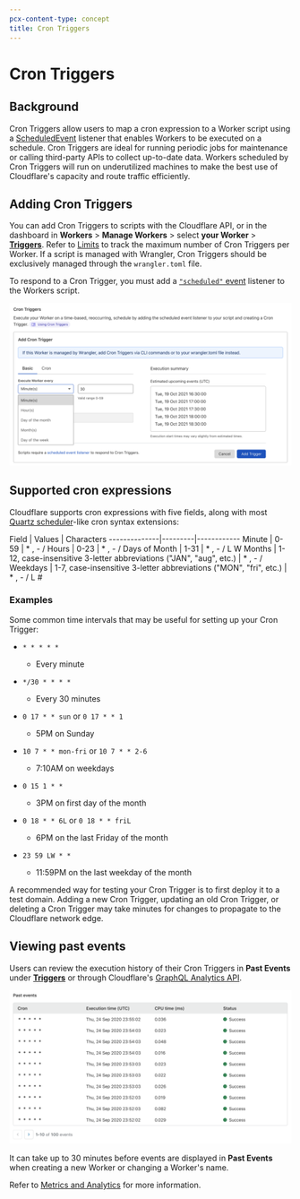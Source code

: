 ```yaml
---
pcx-content-type: concept
title: Cron Triggers
---
```


# Cron Triggers

## Background

Cron Triggers allow users to map a cron expression to a Worker script using a [ScheduledEvent](/workers/runtime-apis/scheduled-event/) listener that enables Workers to be executed on a schedule. Cron Triggers are ideal for running periodic jobs for maintenance or calling third-party APIs to collect up-to-date data. Workers scheduled by Cron Triggers will run on underutilized machines to make the best use of Cloudflare's capacity and route traffic efficiently.

## Adding Cron Triggers

You can add Cron Triggers to scripts with the Cloudflare API, or in the dashboard in **Workers** > **Manage Workers** > select **your Worker** > [**Triggers**](https://dash.cloudflare.com/?to=/:account/workers). Refer to [Limits](/workers/platform/limits/#number-of-schedules) to track the maximum number of Cron Triggers per Worker. If a script is managed with Wrangler, Cron Triggers should be exclusively managed through the `wrangler.toml` file.

<Aside type="note" header="Requires a ScheduledEvent Listener">

To respond to a Cron Trigger, you must add a [`"scheduled"` event](/workers/runtime-apis/scheduled-event/) listener to the Workers script.

</Aside>

![workers-schedule-editor](./media/workers-schedule-editor.png)

## Supported cron expressions

Cloudflare supports cron expressions with five fields, along with most [Quartz scheduler](http://www.quartz-scheduler.org/documentation/quartz-2.3.0/tutorials/crontrigger.html#introduction)-like cron syntax extensions:

<TableWrap>

Field         | Values  | Characters
\--------------|---------|------------
Minute        | 0-59    | \* , - /
Hours         | 0-23    | \* , - /
Days of Month | 1-31    | \* , - / L W
Months        | 1-12, case-insensitive 3-letter abbreviations ("JAN", "aug", etc.) | \* , - /
Weekdays      | 1-7, case-insensitive 3-letter abbreviations ("MON", "fri", etc.)  | \* , - / L #

</TableWrap>

### Examples

Some common time intervals that may be useful for setting up your Cron Trigger:

<Definitions>

*   `* * * * *`
    *   Every minute

*   `*/30 * * * *`
    *   Every 30 minutes

*   `0 17 * * sun` or `0 17 * * 1`
    *   5PM on Sunday

*   `10 7 * * mon-fri` or `10 7 * * 2-6`
    *   7:10AM on weekdays

*   `0 15 1 * *`
    *   3PM on first day of the month

*   `0 18 * * 6L` or `0 18 * * friL`
    *   6PM on the last Friday of the month

*   `23 59 LW * *`
    *   11:59PM on the last weekday of the month

</Definitions>

<Aside type="note" header="Testing Cron Triggers and potential delays">

A recommended way for testing your Cron Trigger is to first deploy it to a test domain. Adding a new Cron Trigger, updating an old Cron Trigger, or deleting a Cron Trigger may take minutes for changes to propagate to the Cloudflare network edge.

</Aside>

## Viewing past events

Users can review the execution history of their Cron Triggers in **Past Events** under [**Triggers**](https://dash.cloudflare.com/?to=/:account/workers) or through Cloudflare's [GraphQL Analytics API](/analytics/graphql-api).

![workers-past-events](./media/workers-past-events.png)

It can take up to 30 minutes before events are displayed in **Past Events** when creating a new Worker or changing a Worker's name.

Refer to [Metrics and Analytics](/workers/learning/metrics-and-analytics/) for more information.
